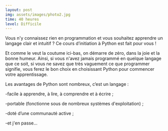 ```yaml
---
layout: post
img: assets/images/photo2.jpg
time: 40 heures
level: Difficile
---
```


Vous n'y connaissez rien en programmation et vous souhaitez apprendre un langage clair et intuitif ? Ce cours d’initiation à Python est fait pour vous !

Et comme le veut la coutume ici-bas, on démarre de zéro, dans la joie et la bonne humeur. Ainsi, si vous n'avez jamais programmé en quelque langage que ce soit, si vous ne savez que très vaguement ce que programmer signifie, vous ferez le bon choix en choisissant Python pour commencer votre apprentissage.

Les avantages de Python sont nombreux, c’est un langage :

-facile à apprendre, à lire, à comprendre et à écrire ;

-portable (fonctionne sous de nombreux systèmes d'exploitation) ;

-doté d’une communauté active ;

-et j'en passe…